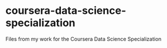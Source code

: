 coursera-data-science-specialization
====================================

Files from my work for the Coursera Data Science Specialization
